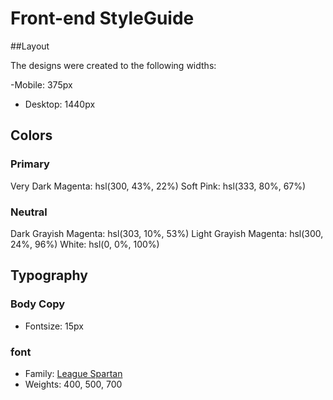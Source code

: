 # Front-end StyleGuide

##Layout

The designs were created to the following widths:

-Mobile: 375px
- Desktop: 1440px

## Colors

### Primary

Very Dark Magenta: hsl(300, 43%, 22%)
Soft Pink: hsl(333, 80%, 67%)

### Neutral

Dark Grayish Magenta: hsl(303, 10%, 53%)
Light Grayish Magenta: hsl(300, 24%, 96%)
White: hsl(0, 0%, 100%)

## Typography

### Body Copy

- Fontsize: 15px

### font

- Family: [League Spartan](https://fonts.google.com/specimen/League+Spartan)
- Weights: 400, 500, 700